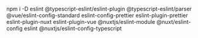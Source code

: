 <!-- 
  Arquivo somente utilizado para tirar print dos códigos
  utilizando a extensão do VSCode Code Snapshot
-->


npm i -D eslint @typescript-eslint/eslint-plugin @typescript-eslint/parser @vue/eslint-config-standard eslint-config-prettier eslint-plugin-prettier eslint-plugin-nuxt eslint-plugin-vue @nuxtjs/eslint-module @nuxt/eslint-config eslint @nuxtjs/eslint-config-typescript